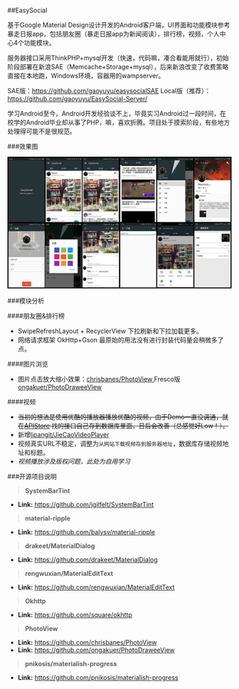 ##EasySocial


基于Google Material Design设计开发的Android客户端，UI界面和功能模块参考暴走日报app，包括朋友圈（暴走日报app为新闻阅读），排行榜，视频，个人中心4个功能模块。

服务器接口采用ThinkPHP+mysql开发（快速，代码嘛，凑合看能用就行），初始阶段部署在新浪SAE（Memcache+Storage+mysql），后来新浪改变了收费策略直接在本地跑，Windows环境，容器用的wampserver。

SAE版：https://github.com/gaoyuyu/easysocialSAE
Local版（推荐）：https://github.com/gaoyuyu/EasySocial-Server/

学习Android至今，Android开发经验谈不上，毕竟实习Android过一段时间，在校学的Android毕业却从事了PHP，嘛，喜欢折腾。项目处于摸索阶段，有些地方处理得可能不是很规范。

###效果图

![images](https://github.com/gaoyuyu/EasySocial/raw/master/screenshots/all_in_one.jpg)




###模块分析

####朋友圈&排行榜

* SwipeRefreshLayout + RecyclerView 下拉刷新和下拉加载更多。
* 网络请求框架 OkHttp+Gson 最原始的用法没有进行封装代码量会稍微多了点。

####图片浏览

* 图片点击放大缩小效果：[chrisbanes/PhotoView
](https://github.com/chrisbanes/PhotoView)  Fresco版 [ongakuer/PhotoDraweeView
](https://github.com/ongakuer/PhotoDraweeView)

####视频

* ~~当初的想法是使用优酷的播放器播放优酷的视频，由于Demo一直没调通，就在[APIStore](http://apistore.baidu.com/apiworks/servicedetail/2279.html) 找的接口自己存到数据库里面，日后会改善（总感觉好Low！）。~~
* 新增[lipangit/JieCaoVideoPlayer](https://github.com/lipangit/JieCaoVideoPlayer)
* 视频真实URL不稳定，调整为`从网站下载视频存到服务器地址`，数据库存储视频地址和标题。
*  _视频播放涉及版权问题，此处为自用学习_


###开源项目说明

> **SystemBarTint**

* **Link:** https://github.com/jgilfelt/SystemBarTint

> **material-ripple**

* **Link:** https://github.com/balysv/material-ripple

> **drakeet/MaterialDialog**

* **Link:** https://github.com/drakeet/MaterialDialog

> **rengwuxian/MaterialEditText**

* **Link:** https://github.com/rengwuxian/MaterialEditText

> **Okhttp**

* **Link:** https://github.com/square/okhttp

> **PhotoView**

* **Link:** https://github.com/chrisbanes/PhotoView
* **Link:** https://github.com/ongakuer/PhotoDraweeView

> **pnikosis/materialish-progress**

* **Link:** https://github.com/pnikosis/materialish-progress


